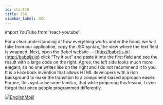 ```yaml
---
id: start10
title: JSX
sidebar_label: JSX
---
```


import YouTube from 'react-youtube'


For a clear understanding of how everything works under the hood, we will take from our application, copy the JSX syntax, the view where the text field is wrapped. Next, open the Babel website — [http://babeljs.io](http://babeljs.io) click “Try it out” and paste it into the first field and see the result with a large code on the right. Agree, the left side looks much more elegant, so no one writes like on the right and I do not recommend it to you. It is a Facebook invention that allows HTML developers with a rich background to make the transition to a component-based approach easier. For me, this syntax became familiar, that while preparing this lesson, I even forgot that once people programmed differently.

<YouTube videoId='fg_YpbzRHmQ' />

[![EnglishMoji!](/img/logo/NeuroCoder.png)](https://vk.com/neurocoder)
